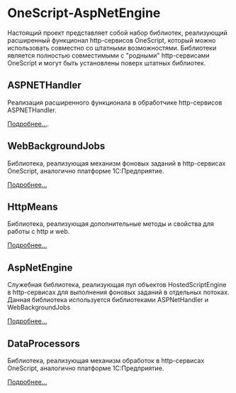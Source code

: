 ﻿# OneScript-AspNetEngine

Настоящий проект представляет собой набор библиотек, реализующий расширенный функционал http-сервисов OneScript, который можно использовать совместно со штатными возможностями.
Библиотеки является полностью совместимыми с "родными" http-сервисами OneScript и могут быть установлены поверх штатных библиотек.

## ASPNETHandler
Реализация расширенного функционала в обработчике http-сервисов ASPNETHandler. 

[Подробнее...](https://github.com/jdeshin/OneScript-AspNetEngine/blob/master/ASPNETHandler/README.MD).

## WebBackgroundJobs
Библиотека, реализующая механизм фоновых заданий в http-сервисах OneScript, аналогично платформе 1С:Предприятие.

[Подробнее...](https://github.com/jdeshin/OneScript-AspNetEngine/blob/master/WebBackgroundJobs/README.MD)

## HttpMeans
Библиотека, реализующая дополнительные методы и свойства для работы с http и web.

[Подробнее...](https://github.com/jdeshin/OneScript-AspNetEngine/blob/master/HttpMeans/README.MD)

## AspNetEngine
Служебная библиотека, реализующая пул объектов HostedScriptEngine в http-сервисах для выполнения фоновых заданий в отдельных потоках.
Данная библиотека используется библиотеками ASPNetHandler и WebBackgroundJobs

[Подробнее...](https://github.com/jdeshin/OneScript-AspNetEngine/blob/master/AspNetEngine/README.MD)

## DataProcessors
Библиотека, реализующая механизм обработок в http-сервисах OneScript, аналогично платформе 1С:Предприятие.

[Подробнее...](https://github.com/jdeshin/OneScript-AspNetEngine/blob/master/AspNetEngine/README.MD)